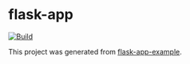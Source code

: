 # flask-app

[![Build](https://github.com/garyjyao/flask-app/actions/workflows/build.yml/badge.svg)](https://github.com/garyjyao/flask-app/actions/workflows/build.yml)

This project was generated from [flask-app-example](https://github.com/garyjyao/flask-app-example).




